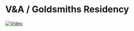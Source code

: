 

# V&A / Goldsmiths Residency


[![Video](http://img.youtube.com/vi/jo7abX55ccM/0.jpg)](http://www.youtube.com/watch?v=jo7abX55ccM)




